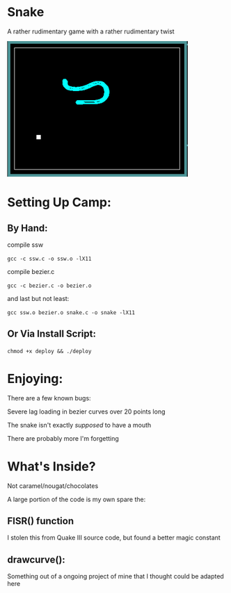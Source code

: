 # Snake
A rather rudimentary game with a rather rudimentary twist

![](img/snek.png)
 
# Setting Up Camp:
  ## By Hand:
  compile ssw
  
  `gcc -c ssw.c -o ssw.o -lX11`

  compile bezier.c
  
  `gcc -c bezier.c -o bezier.o`

  and last but not least:
  
  `gcc ssw.o bezier.o snake.c -o snake -lX11`

  ## Or Via Install Script:
  `chmod +x deploy && ./deploy`
  
# Enjoying:
There are a few known bugs:

Severe lag loading in bezier curves over 20 points long

The snake isn't exactly *supposed* to have a mouth

There are probably more I'm forgetting

# What's Inside?
Not caramel/nougat/chocolates

A large portion of the code is my own spare the: 

## FISR() function
I stolen this from Quake III source code, but found a better magic constant

## drawcurve():
Something out of a ongoing project of mine that I thought could be adapted here

